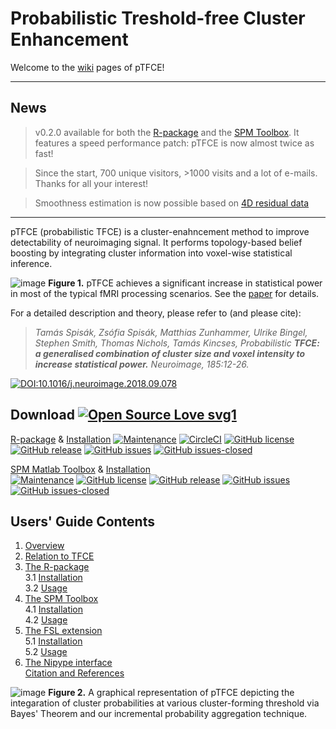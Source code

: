 # Probabilistic Treshold-free Cluster Enhancement 

Welcome to the [wiki](https://spisakt.github.io/pTFCE/) pages of pTFCE!

----------------------------------------
## News
> v0.2.0 available for both the [R-package](https://github.com/spisakt/pTFCE/releases/tag/v0.2.0) and the [SPM Toolbox](https://github.com/spisakt/pTFCE_spm/releases/tag/v0.2.0). It features a speed performance patch: pTFCE is now almost twice as fast! 

> Since the start, 700 unique visitors, >1000 visits and a lot of e-mails. Thanks for all your interest! 

> Smoothness estimation is now possible based on [4D residual data](https://github.com/spisakt/pTFCE/wiki/Some-important-notes-on-smoothness-estimation)

----------------------------------------

pTFCE (probabilistic TFCE) is a cluster-enahncement method to improve detectability of neuroimaging signal.
It performs topology-based belief boosting by integrating cluster information into voxel-wise statistical inference.

![image](img/power.png)
**Figure 1.** pTFCE achieves a significant increase in statistical power in most of the typical fMRI processing scenarios.
See the [paper](https://doi.org/10.1016/j.neuroimage.2018.09.078) for details.

For a detailed description and theory, please refer to (and please cite):

> _Tamás Spisák, Zsófia Spisák, Matthias Zunhammer, Ulrike Bingel, Stephen Smith, Thomas Nichols, Tamás Kincses, Probabilistic **TFCE: a generalised combination of cluster size and voxel intensity to increase statistical power.** Neuroimage, 185:12-26._

[![DOI:10.1016/j.neuroimage.2018.09.078](https://zenodo.org/badge/DOI/10.1016/j.neuroimage.2018.09.078.svg)](https://doi.org/10.1016/j.neuroimage.2018.09.078)

## Download [![Open Source Love svg1](https://badges.frapsoft.com/os/v1/open-source.svg?v=103)](https://github.com/spisakt/pTFCE)
 [R-package](https://github.com/spisakt/pTFCE/releases) & [Installation](https://github.com/spisakt/pTFCE/wiki/3.-R-package) 
[![Maintenance](https://img.shields.io/badge/Maintained%3F-yes-green.svg)](https://github.com/spisakt/pTFCE/graphs/commit-activity)
[![CircleCI](https://circleci.com/gh/spisakt/pTFCE.svg?style=svg)](https://circleci.com/gh/spisakt/ptfce)
[![GitHub license](https://img.shields.io/github/license/spisakt/pTFCE.svg)](https://github.com/spisakt/pTFCE/blob/master/LICENSE)
[![GitHub release](https://img.shields.io/github/release/spisakt/pTFCE.svg)](https://github.com/spisakt/pTFCE/releases/)
[![GitHub issues](https://img.shields.io/github/issues/spisakt/pTFCE.svg)](https://GitHub.com/spisakt/pTFCE/issues/)
[![GitHub issues-closed](https://img.shields.io/github/issues-closed/spisakt/pTFCE.svg)](https://GitHub.com/spisakt/pTFCE/issues?q=is%3Aissue+is%3Aclosed)<br/>
 
 [SPM Matlab Toolbox](https://github.com/spisakt/pTFCE_spm/releases) & [Installation](https://github.com/spisakt/pTFCE/wiki/4.-SPM-Toolbox)<br/>
 [![Maintenance](https://img.shields.io/badge/Maintained%3F-yes-green.svg)](https://github.com/spisakt/pTFCE_SPM/graphs/commit-activity)
[![GitHub license](https://img.shields.io/github/license/spisakt/pTFCE_SPM.svg)](https://github.com/spisakt/pTFCE_SPM/blob/master/LICENSE)
[![GitHub release](https://img.shields.io/github/release/spisakt/pTFCE_SPM.svg)](https://github.com/spisakt/pTFCE_SPM/releases/)
[![GitHub issues](https://img.shields.io/github/issues/spisakt/pTFCE_SPM.svg)](https://GitHub.com/spisakt/pTFCE_SPM/issues/)
[![GitHub issues-closed](https://img.shields.io/github/issues-closed/spisakt/pTFCE_SPM.svg)](https://GitHub.com/spisakt/pTFCE_SPM/issues?q=is%3Aissue+is%3Aclosed)

## Users' Guide Contents
1. [Overview](https://github.com/spisakt/pTFCE/wiki/1.-Overview)
2. [Relation to TFCE](https://github.com/spisakt/pTFCE/wiki/2.-Relation-to-TFCE)
3. [The R-package](https://github.com/spisakt/pTFCE/wiki/3.-R-package)<br/>
   3.1 [Installation](https://github.com/spisakt/pTFCE/wiki/3.-R-package)<br/>
   3.2 [Usage](https://github.com/spisakt/pTFCE/wiki/3.-R-package)
4. [The SPM Toolbox](https://github.com/spisakt/pTFCE/wiki/4.-SPM-Toolbox)<br/>
   4.1 [Installation](https://github.com/spisakt/pTFCE/wiki/4.-SPM-Toolbox)<br/> 
   4.2 [Usage](https://github.com/spisakt/pTFCE/wiki/4.-SPM-Toolbox)
5. [The FSL extension](https://github.com/spisakt/pTFCE/wiki/5.-FSL-extension)<br/>
   5.1 [Installation](https://github.com/spisakt/pTFCE/wiki/5.-FSL-extension)<br/>
   5.2 [Usage](https://github.com/spisakt/pTFCE/wiki/5.-FSL-extension)
6. [The Nipype interface](https://github.com/spisakt/pTFCE/wiki/6.-Nipype-Interface) <br/>
[Citation and References](https://github.com/spisakt/pTFCE/wiki/Citation-&-References)

![image](img/graphical_abstract.png)
**Figure 2.** A graphical representation of pTFCE depicting the integaration of cluster probabilities at various cluster-forming threshold via Bayes' Theorem and our incremental probability aggregation technique.


